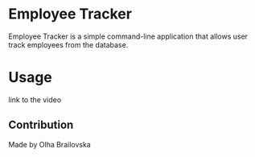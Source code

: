 # Employee Tracker

Employee Tracker is a simple command-line application that allows user track employees from the database.

# Usage

link to the video


## Contribution
Made by Olha Brailovska
